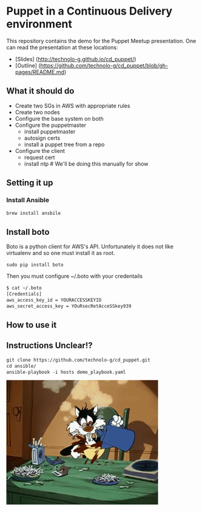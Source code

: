 # Puppet in a Continuous Delivery environment

This repository contains the demo for the Puppet Meetup
presentation. One can read the presentation at these locations:

* [Slides] (http://technolo-g.github.io/cd_puppet/)
* [Outline] (https://github.com/technolo-g/cd_puppet/blob/gh-pages/README.md)

## What it should do

- Create two SGs in AWS with appropriate rules
- Create two nodes
- Configure the base system on both
- Configure the puppetmaster
    - install puppetmaster
    - autosign certs
    - install a puppet tree from a repo
- Configure the client
    - request cert
    - install ntp # We'll be doing this manually for show



## Setting it up
### Install Ansible
```shell
brew install ansbile
```

## Install boto
Boto is a python client for AWS's API. Unfortunately
it does not like virtualenv and so one must install
it as root.

```
sudo pip install boto
```

Then you must configure ~/.boto with your credentails

```
$ cat ~/.boto
[Credentials]
aws_access_key_id = YOURACCESSKEYID
aws_secret_access_key = YOuRsecRetAcceSSkey939
```

## How to use it
## Instructions Unclear!?

```
git clone https://github.com/technolo-g/cd_puppet.git
cd ansible/
ansible-playbook -i hosts demo_playbook.yaml
```
![](images/giphy.gif)
